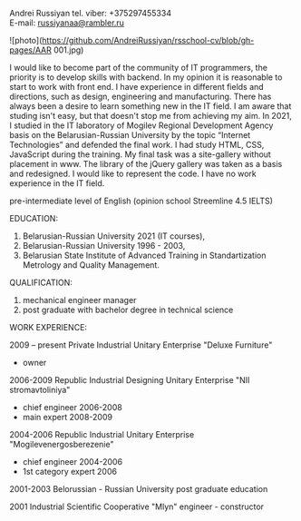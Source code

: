 Andrei Russiyan
tel. viber: +375297455334	
E-mail: russiyanaa@rambler.ru

![photo](https://github.com/AndreiRussiyan/rsschool-cv/blob/gh-pages/AAR 001.jpg)

I would like to become part of the community of IT programmers, the priority is to develop skills with backend. In my opinion it is reasonable to start to work with front end. I have experience in different fields and directions, such as design, engineering and manufacturing. There has always been a desire to learn something new in the IT field. I am aware that studing isn't easy, but that doesn't  stop me from achieving my aim. In 2021, I studied in the IT laboratory of Mogilev Regional Development Agency basis on the Belarusian-Russian University by the topic “Internet Technologies” and defended the final work. I had study HTML, CSS, JavaScript during the training. My final task was a site-gallery without placement in www. The library of the jQuery gallery was taken as a basis and redesigned. I would like to represent the code. I have no work experience in the IT field.

pre-intermediate level of English (opinion school Streemline 4.5 IELTS)

EDUCATION: 
1) Belarusian-Russian  University 2021 (IT courses),
2) Belarusian-Russian  University 1996 - 2003, 
3) Belarusian State Institute of Advanced Training in Standartization Metrology and Quality Management.

QUALIFICATION:
1) mechanical engineer manager
2) post graduate with bachelor degree in technical science

WORK EXPERIENCE: 

2009 – present Private Industrial Unitary Enterprise "Deluxe Furniture" 
- owner

 2006-2009 	Republic Industrial Designing Unitary Enterprise "NII stromavtoliniya" 
- chief engineer 2006-2008 
- main expert 2008-2009 

2004-2006 	Republic Industrial Unitary Enterprise "Mogilevenergosberezenie"  
- chief engineer 2004-2006 
- 1st category expert 2006 

2001-2003 	Belorussian - Russian University 
post graduate education

2001	Industrial Scientific Cooperative "Mlyn" 
engineer - constructor 
